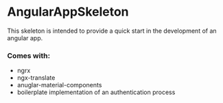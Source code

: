 # AngularAppSkeleton

This skeleton is intended to provide a quick start in the development of an angular app.

### Comes with:
- ngrx
- ngx-translate
- anuglar-material-components
- boilerplate implementation of an authentication process
